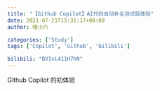 ```yaml
---
title: "【Github Copilot】AI代码自动补全测试版体验"
date: 2021-07-21T15:31:17+08:00
author: 喵小六

categories: ['Study']
tags: ['Copilot', 'Github', 'bilibili']

bilibili: "BV1vL411H7hN"
---
```


Github Copilot 的初体验
